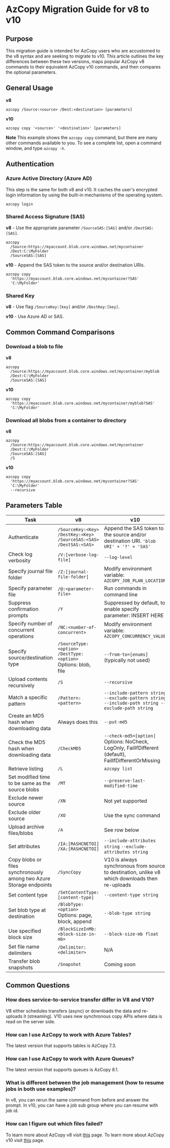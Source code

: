 # AzCopy Migration Guide for v8 to v10

## Purpose

This migration guide is intended for AzCopy users who are accustomed to the v8 syntax and are seeking to migrate to v10. This article outlines the key differences between these two versions, maps popular AzCopy v8 commands to their equivalent AzCopy v10 commands, and then compares the optional parameters.

## General Usage

**v8**

`azcopy /Source:<source> /Dest:<destination> [parameters]`

**v10**

`azcopy copy '<source>' '<destination>' [parameters]`

**Note** This example shows the `azcopy copy` command, but there are many other commands available to you. To see a complete list, open a command window, and type `azcopy -h`.

## Authentication

### Azure Active Directory (Azure AD)

This step is the same for both v8 and v10. It caches the user's encrypted login information by using the built-in mechanisms of the operating system.

```azcopy
azcopy login
```

### Shared Access Signature (SAS)

**v8** - Use the appropriate parameter `/SourceSAS:[SAS]` and/or `/DestSAS:[SAS]`.

```azcopy
azcopy
  /Source:https://myaccount.blob.core.windows.net/mycontainer
  /Dest:C:\MyFolder
  /SourceSAS:[SAS]
```

**v10** - Append the SAS token to the source and/or destination URIs.

```azcopy
azcopy copy
  'https://myaccount.blob.core.windows.net/mycontainer?SAS'
  'C:\MyFolder'
```

### Shared Key

**v8** - Use flag `/SourceKey:[key]` and/or `/DestKey:[key]`.

**v10** - Use Azure AD or SAS.

## Common Command Comparisons

### Download a blob to file

**v8**

```azcopy
azcopy
  /Source:https://myaccount.blob.core.windows.net/mycontainer/myblob
  /Dest:C:\MyFolder
  /SourceSAS:[SAS]
```

**v10**

```azcopy
azcopy copy
  'https://myaccount.blob.core.windows.net/mycontainer/myblob?SAS'
  'C:\MyFolder'
```

### Download all blobs from a container to directory

**v8**

```azcopy
azcopy
  /Source:https://myaccount.blob.core.windows.net/mycontainer
  /Dest:C:\MyFolder
  /SourceSAS:[SAS]
  /S
```

**v10**

```azcopy
azcopy copy
  'https://myaccount.blob.core.windows.net/mycontainer?SAS'
  'C:\MyFolder'
  --recursive
```

## Parameters Table

Task | v8 | v10
------------ | ------------- | -------------
Authenticate | ```/SourceKey:<Key> /DestKey:<Key> /SourceSAS:<SAS> /DestSAS:<SAS> ``` | Append the SAS token to the source and/or destination URI. `'blob URI' + '?' + 'SAS'`
Check log verbosity | `/V:[verbose-log-file]` | `--log-level`
Specify journal file folder | `/Z:[journal-file-folder]` | Modify environment variable: `AZCOPY_JOB_PLAN_LOCATION`
Specify parameter file | `/@:<parameter-file>` | Run commands in command line
Suppress confirmation prompts | `/Y` | Suppressed by default, to enable specify parameter: INSERT HERE
Specify number of concurrent operations | `/NC:<number-of-concurrent>` | Modify environment variable: `AZCOPY_CONCURRENCY_VALUE`
Specify source/destination type | `/SourceType:<option>` `/DestType:<option>` Options: blob, file | `--from-to=[enums]` (typically not used)
Upload contents recursively | `/S` | `--recursive`
Match a specific pattern | `/Pattern:<pattern>` | `--include-pattern string --exclude-pattern string --include-path string --exclude-path string`
Create an MD5 hash when downloading data | Always does this | `--put-md5`
Check the MD5 hash when downloading data | `/CheckMD5` | `--check-md5=[option]` Options: NoCheck, LogOnly, FailIfDifferent (default), FailIfDifferentOrMissing
Retrieve listing | `/L` | `azcopy list`
Set modified time to be same as the source blobs | `/MT` | `--preserve-last-modified-time`
Exclude newer source | `/XN` | Not yet supported
Exclude older source | `/XO` | Use the sync command
Upload archive files/blobs | `/A` | See row below
Set attributes | `/IA:[RASHCNETOI]` `/XA:[RASHCNETOI]` | `--include-attributes string` `--exclude-attributes string`
Copy blobs or files synchronously among two Azure Storage endpoints | `/SyncCopy` | V10 is always synchronous from source to destination, unlike v8 which downloads then re-uploads
Set content type | `/SetContentType:[content-type]` | `--content-type string`
Set blob type at destination | `/BlobType:<option>` Options: page, block, append | `--blob-type string`
Use specified block size | `/BlockSizeInMb:<block-size-in-mb>` | `--block-size-mb float`
Set file name delimiters | `/Delimiter:<delimiter>` | N/A
Transfer blob snapshots | `/Snapshot` | Coming soon

## Common Questions

### How does service-to-service transfer differ in V8 and V10?
V8 either schedules transfers (async) or downloads the data and re-uploads it (streaming).
V10 uses new synchronous copy APIs where data is read on the server side.

### How can I use AzCopy to work with Azure Tables?
The latest version that supports tables is AzCopy 7.3.

### How can I use AzCopy to work with Azure Queues?
The latest version that supports queues is AzCopy 8.1.

### What is different between the job management (how to resume jobs in both use examples)?
In v8, you can rerun the same command from before and answer the prompt.
In v10, you can have a job sub group where you can resume with job id.

### How can I figure out which files failed?

To learn more about AzCopy v8 visit [this](https://docs.microsoft.com/en-us/previous-versions/azure/storage/storage-use-azcopy) page.
To learn more about AzCopy v10 visit [this](https://docs.microsoft.com/en-us/azure/storage/common/storage-use-azcopy-v10) page.

